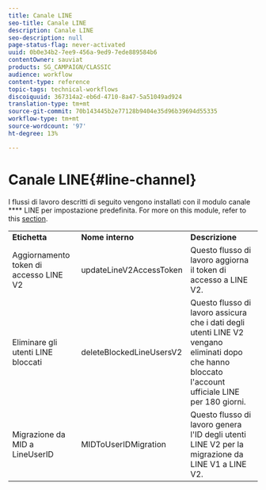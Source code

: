 ```yaml
---
title: Canale LINE
seo-title: Canale LINE
description: Canale LINE
seo-description: null
page-status-flag: never-activated
uuid: 0b0e34b2-7ee9-456a-9ed9-7ede889584b6
contentOwner: sauviat
products: SG_CAMPAIGN/CLASSIC
audience: workflow
content-type: reference
topic-tags: technical-workflows
discoiquuid: 367314a2-eb6d-4710-8a47-5a51049ad924
translation-type: tm+mt
source-git-commit: 70b143445b2e77128b9404e35d96b39694d55335
workflow-type: tm+mt
source-wordcount: '97'
ht-degree: 13%

---
```



# Canale LINE{#line-channel}

I flussi di lavoro descritti di seguito vengono installati con il modulo canale **** LINE per impostazione predefinita. For more on this module, refer to this [section](../../delivery/using/line-channel.md).

<table> 
 <tbody> 
  <tr> 
   <td> <strong>Etichetta</strong><br /> </td> 
   <td> <strong>Nome interno</strong><br /> </td> 
   <td> <strong>Descrizione</strong><br /> </td> 
  </tr> 
  <tr> 
   <td> <span class="uicontrol">Aggiornamento token di accesso LINE V2</span> <br /> </td> 
   <td> <span class="uicontrol">updateLineV2AccessToken</span> <br /> </td> 
   <td> Questo flusso di lavoro aggiorna il token di accesso a LINE V2.<br /> </td> 
  </tr> 
  <tr> 
   <td> <span class="uicontrol">Eliminare gli utenti LINE bloccati</span> <br /> </td> 
   <td> <span class="uicontrol">deleteBlockedLineUsersV2</span> <br /> </td> 
   <td> Questo flusso di lavoro assicura che i dati degli utenti LINE V2 vengano eliminati dopo che hanno bloccato l'account ufficiale LINE per 180 giorni.<br /> </td> 
  </tr> 
  <tr> 
   <td> <span class="uicontrol">Migrazione da MID a LineUserID</span> <br /> </td> 
   <td> <span class="uicontrol">MIDToUserIDMigration</span> <br /> </td> 
   <td> Questo flusso di lavoro genera l'ID degli utenti LINE V2 per la migrazione da LINE V1 a LINE V2.<br /> </td> 
  </tr> 
 </tbody> 
</table>

